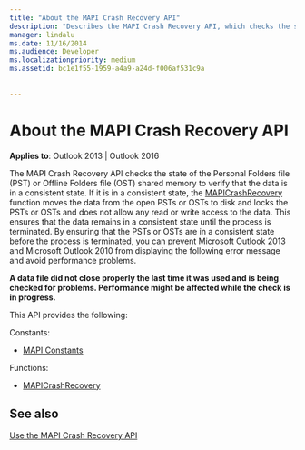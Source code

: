 ```yaml
---
title: "About the MAPI Crash Recovery API"
description: "Describes the MAPI Crash Recovery API, which checks the state of the Personal Folders file (PST) or Offline Folders file (OST) shared memory to verify that the data is in a consistent state."
manager: lindalu
ms.date: 11/16/2014
ms.audience: Developer
ms.localizationpriority: medium
ms.assetid: bc1e1f55-1959-a4a9-a24d-f006af531c9a
 
 
---
```


# About the MAPI Crash Recovery API

  
  
**Applies to**: Outlook 2013 | Outlook 2016 
  
The MAPI Crash Recovery API checks the state of the Personal Folders file (PST) or Offline Folders file (OST) shared memory to verify that the data is in a consistent state. If it is in a consistent state, the [MAPICrashRecovery](mapicrashrecovery.md) function moves the data from the open PSTs or OSTs to disk and locks the PSTs or OSTs and does not allow any read or write access to the data. This ensures that the data remains in a consistent state until the process is terminated. By ensuring that the PSTs or OSTs are in a consistent state before the process is terminated, you can prevent Microsoft Outlook 2013 and Microsoft Outlook 2010 from displaying the following error message and avoid performance problems. 
  
 **A data file did not close properly the last time it was used and is being checked for problems. Performance might be affected while the check is in progress.**
  
This API provides the following:
  
Constants:
  
- [MAPI Constants](mapi-constants.md)
    
Functions:
  
- [MAPICrashRecovery](mapicrashrecovery.md)
    
## See also



[Use the MAPI Crash Recovery API](how-to-use-the-mapi-crash-recovery-api.md)

